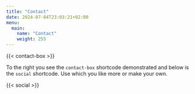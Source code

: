 ```yaml
---
title: "Contact"
date: 2024-07-04T23:03:21+02:00
menu:
  main:
    name: "Contact"
    weight: 255
---
```


{{< contact-box >}}

To the right you see the `contact-box` shortcode demonstrated and
below is the `social` shortcode. Use which you like more or make your
own.



{{< social >}}
